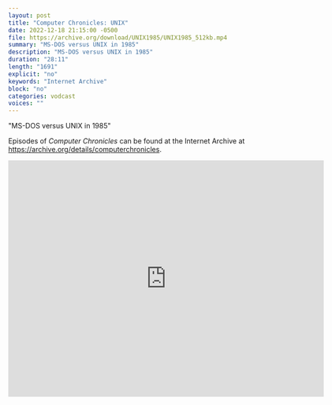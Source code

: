 ```yaml
---
layout: post
title: "Computer Chronicles: UNIX"
date: 2022-12-18 21:15:00 -0500
file: https://archive.org/download/UNIX1985/UNIX1985_512kb.mp4
summary: "MS-DOS versus UNIX in 1985"
description: "MS-DOS versus UNIX in 1985"
duration: "28:11"
length: "1691"
explicit: "no" 
keywords: "Internet Archive"
block: "no" 
categories: vodcast
voices: ""
---
```


"MS-DOS versus UNIX in 1985"

Episodes of *Computer Chronicles* can be found at the Internet Archive at <https://archive.org/details/computerchronicles>.

<iframe src="https://archive.org/embed/UNIX1985" width="640" height="480" frameborder="0" webkitallowfullscreen="true" mozallowfullscreen="true" allowfullscreen></iframe>

